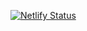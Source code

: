 [![Netlify Status](https://api.netlify.com/api/v1/badges/03962d3f-3222-400a-a9b6-9a36f71e0ed4/deploy-status)](https://app.netlify.com/sites/landingbooster/deploys)
